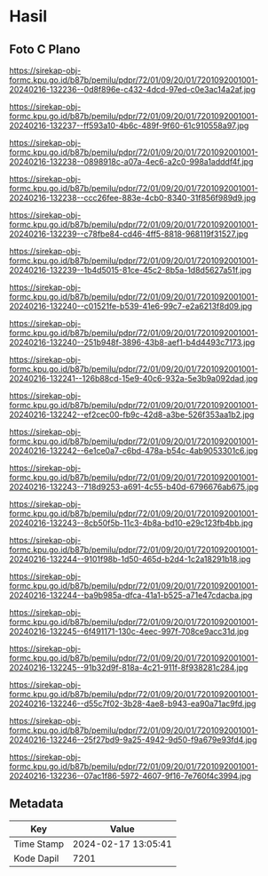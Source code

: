 # Hasil

## Foto C Plano

https://sirekap-obj-formc.kpu.go.id/b87b/pemilu/pdpr/72/01/09/20/01/7201092001001-20240216-132236--0d8f896e-c432-4dcd-97ed-c0e3ac14a2af.jpg

https://sirekap-obj-formc.kpu.go.id/b87b/pemilu/pdpr/72/01/09/20/01/7201092001001-20240216-132237--ff593a10-4b6c-489f-9f60-61c910558a97.jpg

https://sirekap-obj-formc.kpu.go.id/b87b/pemilu/pdpr/72/01/09/20/01/7201092001001-20240216-132238--0898918c-a07a-4ec6-a2c0-998a1adddf4f.jpg

https://sirekap-obj-formc.kpu.go.id/b87b/pemilu/pdpr/72/01/09/20/01/7201092001001-20240216-132238--ccc26fee-883e-4cb0-8340-31f856f989d9.jpg

https://sirekap-obj-formc.kpu.go.id/b87b/pemilu/pdpr/72/01/09/20/01/7201092001001-20240216-132239--c78fbe84-cd46-4ff5-8818-968119f31527.jpg

https://sirekap-obj-formc.kpu.go.id/b87b/pemilu/pdpr/72/01/09/20/01/7201092001001-20240216-132239--1b4d5015-81ce-45c2-8b5a-1d8d5627a51f.jpg

https://sirekap-obj-formc.kpu.go.id/b87b/pemilu/pdpr/72/01/09/20/01/7201092001001-20240216-132240--c01521fe-b539-41e6-99c7-e2a6213f8d09.jpg

https://sirekap-obj-formc.kpu.go.id/b87b/pemilu/pdpr/72/01/09/20/01/7201092001001-20240216-132240--251b948f-3896-43b8-aef1-b4d4493c7173.jpg

https://sirekap-obj-formc.kpu.go.id/b87b/pemilu/pdpr/72/01/09/20/01/7201092001001-20240216-132241--126b88cd-15e9-40c6-932a-5e3b9a092dad.jpg

https://sirekap-obj-formc.kpu.go.id/b87b/pemilu/pdpr/72/01/09/20/01/7201092001001-20240216-132242--ef2cec00-fb9c-42d8-a3be-526f353aa1b2.jpg

https://sirekap-obj-formc.kpu.go.id/b87b/pemilu/pdpr/72/01/09/20/01/7201092001001-20240216-132242--6e1ce0a7-c6bd-478a-b54c-4ab9053301c6.jpg

https://sirekap-obj-formc.kpu.go.id/b87b/pemilu/pdpr/72/01/09/20/01/7201092001001-20240216-132243--718d9253-a691-4c55-b40d-6796676ab675.jpg

https://sirekap-obj-formc.kpu.go.id/b87b/pemilu/pdpr/72/01/09/20/01/7201092001001-20240216-132243--8cb50f5b-11c3-4b8a-bd10-e29c123fb4bb.jpg

https://sirekap-obj-formc.kpu.go.id/b87b/pemilu/pdpr/72/01/09/20/01/7201092001001-20240216-132244--9101f98b-1d50-465d-b2d4-1c2a18291b18.jpg

https://sirekap-obj-formc.kpu.go.id/b87b/pemilu/pdpr/72/01/09/20/01/7201092001001-20240216-132244--ba9b985a-dfca-41a1-b525-a71e47cdacba.jpg

https://sirekap-obj-formc.kpu.go.id/b87b/pemilu/pdpr/72/01/09/20/01/7201092001001-20240216-132245--6f491171-130c-4eec-997f-708ce9acc31d.jpg

https://sirekap-obj-formc.kpu.go.id/b87b/pemilu/pdpr/72/01/09/20/01/7201092001001-20240216-132245--91b32d9f-818a-4c21-911f-8f938281c284.jpg

https://sirekap-obj-formc.kpu.go.id/b87b/pemilu/pdpr/72/01/09/20/01/7201092001001-20240216-132246--d55c7f02-3b28-4ae8-b943-ea90a71ac9fd.jpg

https://sirekap-obj-formc.kpu.go.id/b87b/pemilu/pdpr/72/01/09/20/01/7201092001001-20240216-132246--25f27bd9-9a25-4942-9d50-f9a679e93fd4.jpg

https://sirekap-obj-formc.kpu.go.id/b87b/pemilu/pdpr/72/01/09/20/01/7201092001001-20240216-132236--07ac1f86-5972-4607-9f16-7e760f4c3994.jpg


## Metadata

| Key        | Value               |
| ---------- | ------------------- |
| Time Stamp | 2024-02-17 13:05:41 |
| Kode Dapil | 7201                |



